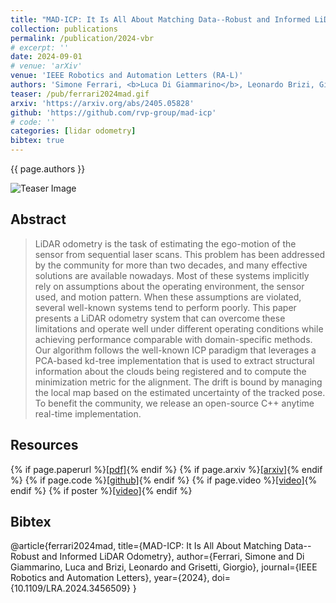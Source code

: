 ```yaml
---
title: "MAD-ICP: It Is All About Matching Data--Robust and Informed LiDAR Odometry"
collection: publications
permalink: /publication/2024-vbr
# excerpt: ''
date: 2024-09-01
# venue: 'arXiv'
venue: 'IEEE Robotics and Automation Letters (RA-L)'
authors: 'Simone Ferrari, <b>Luca Di Giammarino</b>, Leonardo Brizi, Giorgio Grisetti'
teaser: /pub/ferrari2024mad.gif
arxiv: 'https://arxiv.org/abs/2405.05828'
github: 'https://github.com/rvp-group/mad-icp'
# code: ''
categories: [lidar odometry]
bibtex: true
---
```


{{ page.authors }}

<img class="pub_teaser" src="../images/pub/ferrari2024mad.gif" alt="Teaser Image" title="teaser" />


## Abstract

> LiDAR odometry is the task of estimating the ego-motion of the sensor from sequential laser scans. This problem has been addressed by the community for more than two decades, and many effective solutions are available nowadays. Most of these systems implicitly rely on assumptions about the operating environment, the sensor used, and motion pattern. When these assumptions are violated, several well-known systems tend to perform poorly. This paper presents a LiDAR odometry system that can overcome these limitations and operate well under different operating conditions while achieving performance comparable with domain-specific methods. Our algorithm follows the well-known ICP paradigm that leverages a PCA-based kd-tree implementation that is used to extract structural information about the clouds being registered and to compute the minimization metric for the alignment. The drift is bound by managing the local map based on the estimated uncertainty of the tracked pose. To benefit the community, we release an open-source C++ anytime real-time implementation.

## Resources

{% if page.paperurl %}<a href=" {{ page.paperurl }} ">[pdf]</a>{% endif %} {% if page.arxiv %}<a href=" {{ page.arxiv }} ">[arxiv]</a>{% endif %} {% if page.code %}<a href=" {{ page.code }} ">[github]</a>{% endif %} {% if page.video %}<a href=" {{ page.video }} ">[video]</a>{% endif %} {% if poster %}<a href=" {{ page.poster }} ">[video]</a>{% endif %}

## Bibtex 
@article{ferrari2024mad,
  title={MAD-ICP: It Is All About Matching Data--Robust and Informed LiDAR Odometry},
  author={Ferrari, Simone and Di Giammarino, Luca and Brizi, Leonardo and Grisetti, Giorgio},
  journal={IEEE Robotics and Automation Letters},
  year={2024},
  doi={10.1109/LRA.2024.3456509}
}